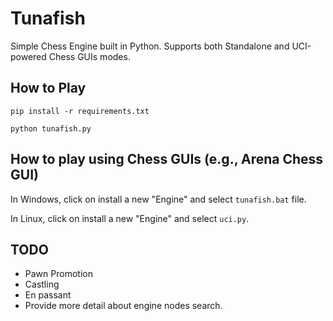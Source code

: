 # Tunafish

Simple Chess Engine built in Python. Supports both Standalone and UCI-powered Chess GUIs modes.

## How to Play

```
pip install -r requirements.txt

python tunafish.py
```

## How to play using Chess GUIs (e.g., Arena Chess GUI)

In Windows, click on install a new "Engine" and select `tunafish.bat` file.

In Linux, click on install a new "Engine" and select `uci.py`.

## TODO

* Pawn Promotion
* Castling
* En passant
* Provide more detail about engine nodes search.